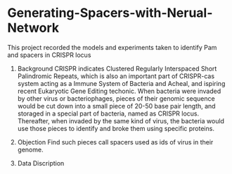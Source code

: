 # Generating-Spacers-with-Nerual-Network
This project recorded the models and experiments taken to identify Pam and spacers in CRISPR locus

1. Background
   CRISPR indicates Clustered Regularly Interspaced Short Palindromic Repeats, which is also an important part of CRISPR-cas system acting as a Immune System of Bacteria and Acheal, and ispiring recent Eukaryotic Gene Editing techonic.
   When bacteria were invaded by other virus or bacteriophages, pieces of their genomic sequence would be cut down into a small piece of 20-50 base pair length, and storaged in a special part of bacteria, named as CRISPR locus. Thereafter, when invaded by the same kind of virus, the bacteria would use those pieces to identify and broke them using specific proteins.
   
2. Objection
   Find such pieces call spacers used as ids of virus in their genome.

3. Data Discription
